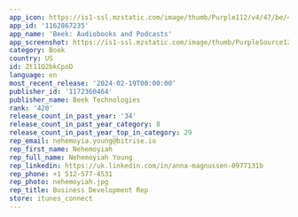 ```yaml
---
app_icon: https://is1-ssl.mzstatic.com/image/thumb/Purple112/v4/47/be/4e/47be4e97-f0f8-2c30-1c5e-5b0d1ee5c6ae/AppIcon-0-0-1x_U007emarketing-0-5-0-85-220.png/1024x1024bb.png
app_id: '1162867235'
app_name: 'Beek: Audiobooks and Podcasts'
app_screenshot: https://is1-ssl.mzstatic.com/image/thumb/PurpleSource126/v4/95/4a/ec/954aec2d-baaa-6dec-0c8a-c9345a0c1b20/6ebfbb4c-6971-46a2-b611-316b58994797_01_appstore_6.5@2x.jpg/1242x2688bb.png
category: Book
country: US
id: Zt11Q2bkCpoD
language: en
most_recent_release: '2024-02-19T00:00:00'
publisher_id: '1172360464'
publisher_name: Beek Technologies
rank: '420'
release_count_in_past_year: '34'
release_count_in_past_year_category: 8
release_count_in_past_year_top_in_category: 29
rep_email: nehemoyia.young@bitrise.io
rep_first_name: Nehemoyiah
rep_full_name: Nehemoyiah Young
rep_linkedin: https://uk.linkedin.com/in/anna-magnussen-0977131b
rep_phone: +1 512-577-4531
rep_photo: nehemoyiah.jpg
rep_title: Business Development Rep
store: itunes_connect
---
```

